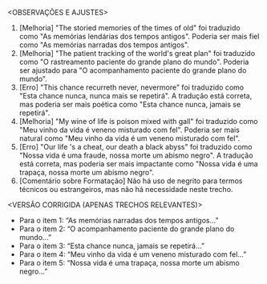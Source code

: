 <OBSERVAÇÕES E AJUSTES>
1. [Melhoria] "The storied memories of the times of old" foi traduzido como "As memórias lendárias dos tempos antigos". Poderia ser mais fiel como "As memórias narradas dos tempos antigos".
2. [Melhoria] "The patient tracking of the world's great plan" foi traduzido como "O rastreamento paciente do grande plano do mundo". Poderia ser ajustado para "O acompanhamento paciente do grande plano do mundo".
3. [Erro] "This chance recurreth never, nevermore" foi traduzido como "Esta chance nunca, nunca mais se repetirá". A tradução está correta, mas poderia ser mais poética como "Esta chance nunca, jamais se repetirá".
4. [Melhoria] "My wine of life is poison mixed with gall" foi traduzido como "Meu vinho da vida é veneno misturado com fel". Poderia ser mais natural como "Meu vinho da vida é um veneno misturado com fel".
5. [Erro] "Our life 's a cheat, our death a black abyss" foi traduzido como "Nossa vida é uma fraude, nossa morte um abismo negro". A tradução está correta, mas poderia ser mais impactante como "Nossa vida é uma trapaça, nossa morte um abismo negro".
6. [Comentário sobre Formatação] Não há uso de negrito para termos técnicos ou estrangeiros, mas não há necessidade neste trecho.

<VERSÃO CORRIGIDA (APENAS TRECHOS RELEVANTES)>
- Para o item 1: “As memórias narradas dos tempos antigos...”
- Para o item 2: “O acompanhamento paciente do grande plano do mundo...”
- Para o item 3: “Esta chance nunca, jamais se repetirá...”
- Para o item 4: “Meu vinho da vida é um veneno misturado com fel...”
- Para o item 5: “Nossa vida é uma trapaça, nossa morte um abismo negro...”